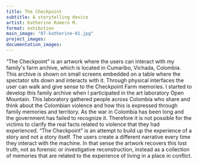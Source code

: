```yaml
---
title: The Checkpoint
subtitle: A storytelling device
artist: Katherine Romero M.
format: exhibition
main_image: "07-katherine-01.jpg"
project_images:
documentation_images:
---
```


“The Checkpoint” is an artwork where the users can interact with my family's farm archive, which is located in Cumaribo, Vichada, Colombia. This archive is shown on small screens embedded on a table where the spectator sits down and interacts with it. Through physical interfaces the user can walk and give sense to the Checkpoint Farm memories. I started to develop this family archive when I participated in the art laboratory Open Mountain. This laboratory gathered people across Colombia who share and think about the Colombian violence and how this is expressed through family memories and territory. As the war in Colombia has been long and the government has failed to recognize it. Therefore it is not possible for the victims to clarify the real facts related to violence that they had experienced. “The Checkpoint” is an attempt to build up the experience of a story and not a story itself. The users create a different narrative every time they interact with the machine. In that sense the artwork recovers this lost truth, not as forensic or investigative reconstruction, instead as a collection of memories that are related to the experience of living in a place in conflict.
